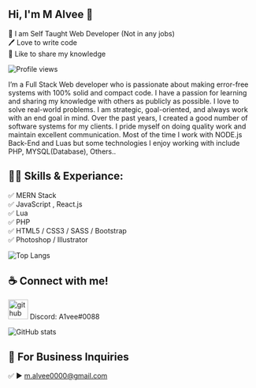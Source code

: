 ## Hi, I'm M Alvee 👋
<p>
👑 I am Self Taught Web Developer (Not in any jobs) <br> 
🖊️ Love to write code <br> 
🎤 Like to share my knowledge </p> 

![Profile views](https://gpvc.arturio.dev/0xMALVEE) 

I’m a Full Stack Web developer who is passionate about making error-free systems with 100% solid and compact code. I have a passion for learning and sharing my knowledge with others as publicly as possible. I love to solve real-world problems. I am strategic, goal-oriented, and always work with an end goal in mind. Over the past years, I created a good number of software systems for my clients. I pride myself on doing quality work and maintain excellent communication. Most of the time I work with NODE.js Back-End and Luas but some technologies I enjoy working with include PHP, MYSQL(Database), Others..

## 👨‍💻 Skills & Experiance: 
✅ MERN Stack <br> 
✅ JavaScript , React.js<br>
✅ Lua <br>
✅ PHP <br>
✅ HTML5 / CSS3 / SASS / Bootstrap <br>
✅ Photoshop / Illustrator <br>

![Top Langs](https://github-readme-stats.vercel.app/api/top-langs/?username=0xMALVEE&layout=compact)

## ☕ Connect with me!
 [<img src='https://camo.githubusercontent.com/bd2bd127c104ba5c98bb12c70801b075aee1f040009089510f69554300e7ff41/68747470733a2f2f696d672e736869656c64732e696f2f62616467652f4769742d4630353033323f7374796c653d666f722d7468652d6261646765266c6f676f3d676974266c6f676f436f6c6f723d7768697465' alt='github' height='40'>](https://github.com/0xMALVEE) 
Discord: A1vee#0088

![GitHub stats](https://github-readme-stats.vercel.app/api?username=0xMALVEE&show_icons=true) 

## 📧 For Business Inquiries 
✅  ► m.alvee0000@gmail.com 
